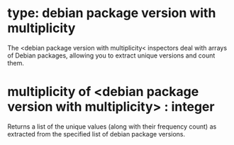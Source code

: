 # type: debian package version with multiplicity

The &lt;debian package version with multiplicity&lt; inspectors deal with arrays of Debian packages, allowing you to extract unique versions and count them.

# multiplicity of &lt;debian package version with multiplicity&gt; : integer

Returns a list of the unique values (along with their frequency count) as extracted from the specified list of debian package versions.
